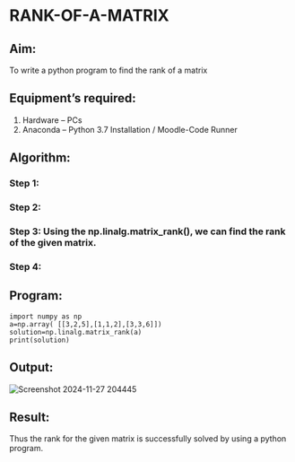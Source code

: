 # RANK-OF-A-MATRIX
## Aim:
To write a python program to find the rank of a matrix
## Equipment’s required:
1. 	Hardware – PCs
2. 	Anaconda – Python 3.7 Installation / Moodle-Code Runner
## Algorithm:
### Step 1: 
### Step 2: 
### Step 3: Using the np.linalg.matrix_rank(), we can find the rank of the given matrix.
### Step 4: 
## Program:
```
import numpy as np
a=np.array( [[3,2,5],[1,1,2],[3,3,6]])
solution=np.linalg.matrix_rank(a)
print(solution)

```
## Output:
![Screenshot 2024-11-27 204445](https://github.com/user-attachments/assets/147a407e-c7b7-49bd-8855-166d81924492)

## Result:
Thus the rank for the given matrix is successfully solved by  using a python program.


